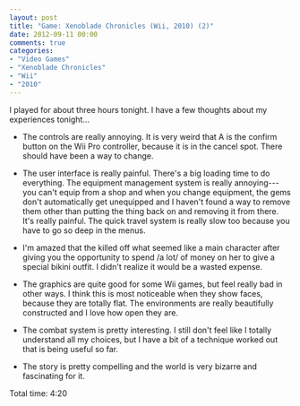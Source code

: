 ```yaml
---
layout: post
title: "Game: Xenoblade Chronicles (Wii, 2010) (2)"
date: 2012-09-11 00:00
comments: true
categories:
- "Video Games"
- "Xenoblade Chronicles"
- "Wii"
- "2010"
---
```


I played for about three hours tonight. I have a few thoughts
about my experiences tonight...

- The controls are really annoying. It is very weird that A is
the confirm button on the Wii Pro controller, because it is in
the cancel spot. There should have been a way to change.

- The user interface is really painful. There's a big loading
time to do everything. The equipment management system is
really annoying---you can't equip from a shop and when you
change equipment, the gems don't automatically get unequipped
and I haven't found a way to remove them other than putting the
thing back on and removing it from there. It's really
painful. The quick travel system is really slow too because you
have to go so deep in the menus.

- I'm amazed that the killed off what seemed like a main
character after giving you the opportunity to spend /a lot/ of
money on her to give a special bikini outfit. I didn't realize
it would be a wasted expense.

- The graphics are quite good for some Wii games, but feel really
bad in other ways. I think this is most noticeable when they
show faces, because they are totally flat. The environments are
really beautifully constructed and I love how open they are.

- The combat system is pretty interesting. I still don't feel
like I totally understand all my choices, but I have a bit of a
technique worked out that is being useful so far.

- The story is pretty compelling and the world is very bizarre
and fascinating for it.

Total time: 4:20
